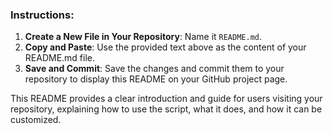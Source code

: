 
### Instructions:
1. **Create a New File in Your Repository**: Name it `README.md`.
2. **Copy and Paste**: Use the provided text above as the content of your README.md file.
3. **Save and Commit**: Save the changes and commit them to your repository to display this README on your GitHub project page.

This README provides a clear introduction and guide for users visiting your repository, explaining how to use the script, what it does, and how it can be customized.
